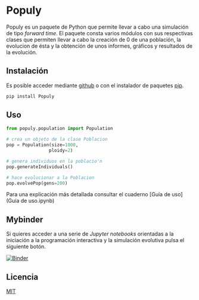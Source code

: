 # Populy

Populy es un paquete de Python que permite llevar a cabo una simulación de tipo *forward time*. 
El paquete consta varios módulos con sus respectivas clases que permiten llevar a cabo la creación de 0 de una población, la evolucion de ésta y la obtención de unos informes, gráficos y resultados de la evolución.


## Instalación
Es posible acceder mediante [github](https://github.com/R-mario/populy) o con el instalador de paquetes [pip](https://pip.pypa.io/en/stable/).
```cmd
pip install Populy
```
## Uso
```python
from populy.population import Population

# crea un objeto de la clase Poblacion
pop = Population(size=1000, 
                ploidy=2)

# genera individuos en la poblacio'n
pop.generateIndividuals()

# hace evolucionar a la Poblacion
pop.evolvePop(gens=200)
```
Para una explicación más detallada consultar el cuaderno [Guía de uso](Guia de uso.ipynb)

## Mybinder
Si quieres acceder a una serie de *Jupyter notebooks* orientadas a la iniciación a la programación interactiva y la simulación evolutiva pulsa el siguiente botón.

[![Binder](https://mybinder.org/badge_logo.svg)](https://mybinder.org/v2/gh/R-mario/Populy-notebooks/HEAD)

## Licencia
[MIT](https://choosealicense.com/licenses/mit/)